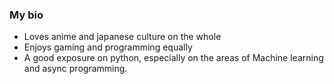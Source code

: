 ### My bio

- Loves anime and japanese culture on the whole
- Enjoys gaming and programming equally
- A good exposure on python, especially on the areas of Machine learning and async programming.

